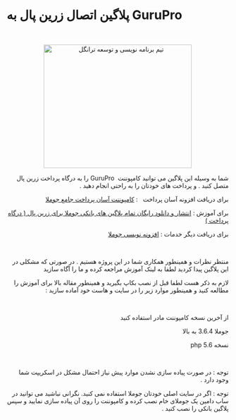 # پلاگین اتصال زرین پال به GuruPro

<p> </p>
<p style="text-align: center;"><a title="تیم برنامه نویسی و توسعه ترانگل" href="https://trangell.com/fa/" rel="alternate"><img src="https://trangell.com/images/header-blogo.png" alt="تیم برنامه نویسی و توسعه ترانگل" width="336" height="280" /><br /></a></p>
<p dir="rtl" style="text-align: right;">شما به وسیله این پلاگین می توانید کامپوننت  GuruPro را به درگاه پرداخت زرین پال متصل کنید . و پرداخت های خودتان را به راحتی انجام دهید .</p>
<p dir="rtl" style="text-align: right;">برای دریافت افزونه آسان پرداخت   : <a title="کامپوننت آسان پرداخت جامع جوملا" href="https://trangell.com/fa/blog/90-کامپوننت-آسان-پرداخت-جامع-جوملا" rel="alternate">کامپوننت آسان پرداخت جامع جوملا</a></p>
<p dir="rtl" style="text-align: right;">برای آموزش : <a title="انتشار و دانلود رایگان تمام پلاگین های بانکی جوملا برای زرین پال ( درگاه پرداخت )" href="https://trangell.com/fa/blog/128-انتشار-و-دانلود-رایگان-تمام-پلاگین-های-بانکی-جوملا-برای-زرین-پال-درگاه-پرداخت">انتشار و دانلود رایگان تمام پلاگین های بانکی جوملا برای زرین پال ( درگاه پرداخت )</a></p>
<p dir="rtl" style="text-align: right;">برای دریافت دیگر خدمات : <a title="افزونه نویسی جوملا" href="https://trangell.com/fa/blog/6-خدمات-افزونه-نویسی" rel="alternate">افزونه نویسی جوملا</a></p>
<p dir="rtl" style="text-align: right;"> </p>
<p dir="rtl" style="text-align: right;">منتظر نظرات و همینطور همکاری شما در این پروژه هستیم . در صورتی که مشکلی در این پلاگین پیدا کردید لطفا به لینک آموزش مراجعه کرده و ما را آگاه سازید</p>
<p dir="rtl" style="text-align: right;">لازم به ذکر هست لطفا قبل از نصب بکاپ بگیرید و همینطور مقاله بالا برای آموزش را مطالعه کنید و همینطور موارد زیر را در سایت و هاست خود آماده سازید :</p>
<p dir="rtl" style="text-align: right;"> </p>
<p dir="rtl" style="text-align: right;">از آخرین نسخه کامپوننت مادر استفاده کنید</p>
<p dir="rtl" style="text-align: right;">جوملا 3.6.4 به بالا</p>
<p dir="rtl" style="text-align: right;">نسخه php 5.6</p>
<p dir="rtl" style="text-align: right;"> </p>
<p dir="rtl" style="text-align: right;">توجه : در صورت پیاده سازی نشدن موارد پیش نیاز احتمال مشکل در اسکریپت شما وجود دارد .</p>
<p dir="rtl" style="text-align: right;">توجه : اگر در سایت اصلی خودتان جوملا استفاده نمی کنید. نگرانی نباشید می توانید در ساب دامین یک جوملای خام نصب کرده و کامپوننت را روی آن پیاده سازی نمایید و سپس پلاگین بانکی را نصب کنید .</p>
